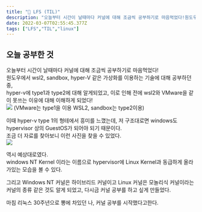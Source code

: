 ```yaml
---
title: "🐧 LFS (TIL)"
description: "오늘부터 시간이 날때마다 커널에 대해 조금씩 공부하기로 마음먹었다!원도우에서 wsl2, sandbox, hyper-V 같은 가상화를 이용하는 기술에 대해 공부하던 중,hyper-v에 type1과 type2에 대해 알게되었고, 이로 인해 전에 wsl2와 VMware을 같"
date: 2022-03-07T02:55:45.377Z
tags: ["LFS","TIL","linux"]
---
```


## 오늘 공부한 것
오늘부터 시간이 날때마다 커널에 대해 조금씩 공부하기로 마음먹었다!  
원도우에서 wsl2, sandbox, hyper-V 같은 가상화를 이용하는 기술에 대해 공부하던 중,  
hyper-v에 type1과 type2에 대해 알게되었고, 이로 인해 전에 wsl2와 VMware을 같이 못쓰는 이유에 대해 이해하게 되었다!  
![](/images/12-Hypervisor-Types.png)
(VMware는 type1을 이용 WSL2, sandbox는 type2이용)  

이때 hyper-v type 1의 형테에서 흥미를 느꼈는데, 저 구조대로면 windows도 hypervisor 상의 GuestOS가 되어야 되기 때문이다.  
조금 더 자료를 찾아보니 이런 사진을 찾을 수 있었다.  
![](/images/05-image-537.png)

역시 예상대로였다.  
windows NT Kernel 이라는 이름으로 hypervisor에 Linux Kernel과 동급하게 올라가있는 모습을 볼 수 있다.  

그리고 Windows NT 커널은 하이브리드 커널이고 Linux 커널은 모놀리식 커널이라는 커널의 종류 같은 것도 알게 되었고, 다시금 커널 공부를 하고 싶게 만들었다.  

마침 리눅스 30주년으로 뽕에 차있던 나, 커널 공부를 시작했다고한다.  